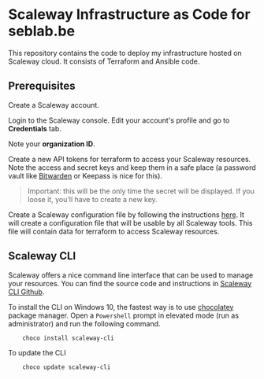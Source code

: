 # Scaleway Infrastructure as Code for seblab.be

This repository contains the code to deploy my infrastructure hosted on Scaleway cloud. It consists of Terraform and Ansible code.

## Prerequisites

Create a Scaleway account.

Login to the Scaleway console. Edit your account's profile and go to **Credentials** tab.

Note your **organization ID**.

Create a new API tokens for terraform to access your Scaleway resources. Note the access and secret keys and keep them in a safe place (a password vault like [Bitwarden](https://bitwarden.com) or Keepass is nice for this).

> Important: this will be the only time the secret will be displayed. If you loose it, you'll have to create a new key.

Create a Scaleway configuration file by following the instructions [here](https://github.com/scaleway/scaleway-sdk-go/blob/master/scw/README.md#scaleway-config). It will create a configuration file that will be usable by all Scaleway tools. This file will contain data for terraform to access Scaleway resources.

## Scaleway CLI

Scaleway offers a nice command line interface that can be used to manage your resources. You can find the source code and instructions in [Scaleway CLI Github](https://github.com/scaleway/scaleway-cli).

To install the CLI on Windows 10, the fastest way is to use [chocolatey](https://chocolatey.org/) package manager. Open a `Powershell` prompt in elevated mode (run as administrator) and run the following command.

```powershell
    choco install scaleway-cli
```

To update the CLI

```powershell
    choco update scaleway-cli
```
